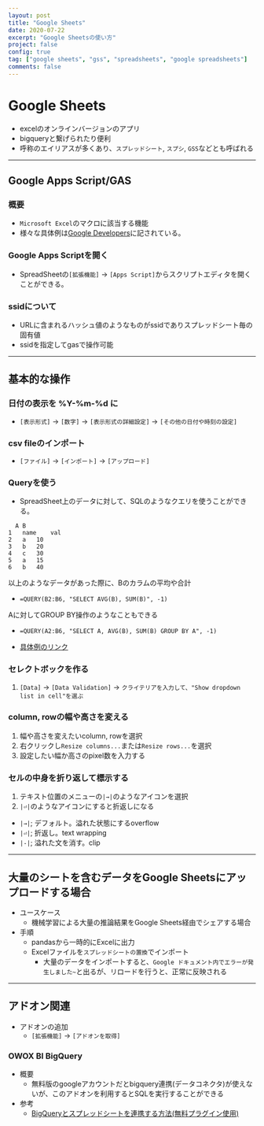 ```yaml
---
layout: post
title: "Google Sheets"
date: 2020-07-22
excerpt: "Google Sheetsの使い方"
project: false
config: true
tag: ["google sheets", "gss", "spreadsheets", "google spreadsheets"]
comments: false
---
```


# Google Sheets
 - excelのオンラインバージョンのアプリ
 - bigqueryと繋げられたり便利
 - 呼称のエイリアスが多くあり、`スプレッドシート`, `スプシ`, `GSS`などとも呼ばれる

---

## Google Apps Script/GAS

### 概要
 - `Microsoft Excel`のマクロに該当する機能  
 - 様々な具体例は[Google Developers](https://developers.google.com/apps-script/guides/sheets)に記されている。 

### Google Apps Scriptを開く
 - SpreadSheetの`[拡張機能]` -> `[Apps Script]`からスクリプトエディタを開くことができる。  

### ssidについて
 - URLに含まれるハッシュ値のようなものがssidでありスプレッドシート毎の固有値
 - ssidを指定してgasで操作可能

---

## 基本的な操作

### 日付の表示を %Y-%m-%d に
 - `[表示形式]` -> `[数字]` -> `[表示形式の詳細設定]` -> `[その他の日付や時刻の設定]`

### csv fileのインポート
 - `[ファイル]` -> `[インポート]` -> `[アップロード]`

### Queryを使う 

 - SpreadSheet上のデータに対して、SQLのようなクエリを使うことができる。  

```
  A	B
1	name	val
2	a	10
3	b	20
4	c	30
5	a	15
6	b	40
```

以上のようなデータがあった際に、Bのカラムの平均や合計  
 - `=QUERY(B2:B6, "SELECT AVG(B), SUM(B)", -1)`  

Aに対してGROUP BY操作のようなこともできる  
 - `=QUERY(A2:B6, "SELECT A, AVG(B), SUM(B) GROUP BY A", -1)`  

 - [具体例のリンク](https://docs.google.com/spreadsheets/d/1-5ZqObw858VAQ-NuYMB2Et21EfMEPPrJjxpZR-rD5DI/edit?usp=sharing)

### セレクトボックを作る
 1. `[Data]` -> `[Data Validation]` -> `クライテリアを入力して、"Show dropdown list in cell"を選ぶ`

### column, rowの幅や高さを変える
 1. 幅や高さを変えたいcolumn, rowを選択
 2. 右クリックし`Resize columns...`または`Resize rows...`を選択
 3. 設定したい幅か高さのpixel数を入力する

### セルの中身を折り返して標示する
 1. テキスト位置のメニューの`|→|`のようなアイコンを選択
 2. `|⏎|`のようなアイコンにすると折返しになる
   - `|→|`; デフォルト。溢れた状態にするoverflow
   - `|⏎|`; 折返し。text wrapping
   - `|-|`; 溢れた文を消す。clip

---

## 大量のシートを含むデータをGoogle Sheetsにアップロードする場合
 - ユースケース
   - 機械学習による大量の推論結果をGoogle Sheets経由でシェアする場合
 - 手順
   - pandasから一時的にExcelに出力
   - Excelファイルを`スプレッドシートの置換`でインポート
     - 大量のデータをインポートすると、`Google ドキュメント内でエラーが発生しました~`と出るが、リロードを行うと、正常に反映される 

---

## アドオン関連
 - アドオンの追加
   - `[拡張機能]` -> `[アドオンを取得]`

### OWOX BI BigQuery
 - 概要
   - 無料版のgoogleアカウントだとbigquery連携(データコネクタ)が使えないが、このアドオンを利用するとSQLを実行することができる
 - 参考
   - [BigQueryとスプレッドシートを連携する方法(無料プラグイン使用)](https://roi-log.com/2021/09/11/bigquery-spreadsheet-integration/)
